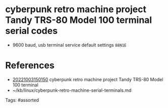 # cyberpunk retro machine project Tandy TRS-80 Model 100 terminal serial codes
- 9600 baud, usb terminal service default settings
  ` 88N1E `

# References
- [20221003150150](/zet/20221003150150/README.md) cyberpunk retro machine project Tandy TRS-80 Model 100 terminal
- ~/kb/linux/cyberpunk-retro-machine-serial-terminals.md

Tags:
    #assorted
